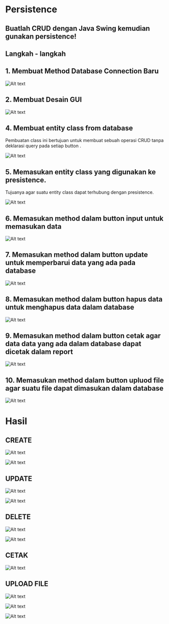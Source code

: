 # Persistence
## Buatlah CRUD dengan Java Swing kemudian gunakan persistence!

## Langkah - langkah
## 1. Membuat Method Database Connection Baru
  
  ![Alt text](https://github.com/RamajaGandiKusuma/Object-Oriented-Programming/blob/main/Pict%20GITHUB/Screenshot%202024-10-08%20134248.png)


## 2. Membuat Desain GUI

  ![Alt text](https://github.com/RamajaGandiKusuma/Object-Oriented-Programming/blob/main/Pict%20GITHUB/Screenshot%202024-11-03%20202105.png)


## 4. Membuat entity class from database 
  Pembuatan class ini bertujuan untuk membuat sebuah operasi CRUD tanpa deklarasi query pada setiap button .
  
  ![Alt text](https://github.com/RamajaGandiKusuma/Object-Oriented-Programming/blob/main/Pict%20GITHUB/Screenshot%202024-11-09%20234748.png)

## 5. Memasukan entity class yang digunakan ke presistence.
   Tujuanya agar suatu entity class dapat terhubung dengan presistence.
 
  ![Alt text](https://github.com/RamajaGandiKusuma/Object-Oriented-Programming/blob/main/Pict%20GITHUB/Screenshot%202024-11-09%20235036.png)

## 6. Memasukan method dalam button input untuk memasukan data 

  ![Alt text](https://github.com/RamajaGandiKusuma/Object-Oriented-Programming/blob/main/Pict%20GITHUB/Screenshot%202024-11-09%20235858.png)

## 7. Memasukan method dalam button update untuk memperbarui data yang ada pada database

  ![Alt text](https://github.com/RamajaGandiKusuma/Object-Oriented-Programming/blob/main/Pict%20GITHUB/Screenshot%202024-11-09%20235858.png)

## 8. Memasukan method dalam button hapus data untuk menghapus data dalam database

 ![Alt text](https://github.com/RamajaGandiKusuma/Object-Oriented-Programming/blob/main/Pict%20GITHUB/Screenshot%202024-11-10%20000111.png)

## 9. Memasukan method dalam button cetak agar data data yang ada dalam database dapat dicetak dalam report

![Alt text](https://github.com/RamajaGandiKusuma/Object-Oriented-Programming/blob/main/Pict%20GITHUB/Screenshot%202024-10-27%20003032.png)

## 10. Memasukan method dalam button upluod file agar suatu file dapat dimasukan dalam database

![Alt text](https://github.com/RamajaGandiKusuma/Object-Oriented-Programming/blob/main/Pict%20GITHUB/Screenshot%202024-11-10%20000251.png)

# Hasil
  ## CREATE
  
 ![Alt text](https://github.com/RamajaGandiKusuma/Object-Oriented-Programming/blob/main/Pict%20GITHUB/Screenshot%202024-10-09%20223730.png)

![Alt text](https://github.com/RamajaGandiKusuma/Object-Oriented-Programming/blob/main/Pict%20GITHUB/Screenshot%202024-10-09%20223823.png)

  ## UPDATE
  
![Alt text](https://github.com/RamajaGandiKusuma/Object-Oriented-Programming/blob/main/Pict%20GITHUB/Screenshot%202024-10-09%20224048.png)

![Alt text](https://github.com/RamajaGandiKusuma/Object-Oriented-Programming/blob/main/Pict%20GITHUB/Screenshot%202024-10-09%20224230.png)

  ## DELETE

 ![Alt text](https://github.com/RamajaGandiKusuma/Object-Oriented-Programming/blob/main/Pict%20GITHUB/Screenshot%202024-10-09%20224340.png)

![Alt text](https://github.com/RamajaGandiKusuma/Object-Oriented-Programming/blob/main/Pict%20GITHUB/Screenshot%202024-10-09%20224520.png)

## CETAK

![Alt text](https://github.com/RamajaGandiKusuma/Object-Oriented-Programming/blob/main/Pict%20GITHUB/Screenshot%202024-10-27%20003605.png)

## UPLOAD FILE

![Alt text](https://github.com/RamajaGandiKusuma/Object-Oriented-Programming/blob/main/Pict%20GITHUB/Screenshot%202024-11-03%20201932.png)


![Alt text](https://github.com/RamajaGandiKusuma/Object-Oriented-Programming/blob/main/Pict%20GITHUB/Screenshot%202024-11-03%20202035.png)

 ![Alt text](https://github.com/RamajaGandiKusuma/Object-Oriented-Programming/blob/main/Pict%20GITHUB/Screenshot%202024-11-03%20202105.png)



   
